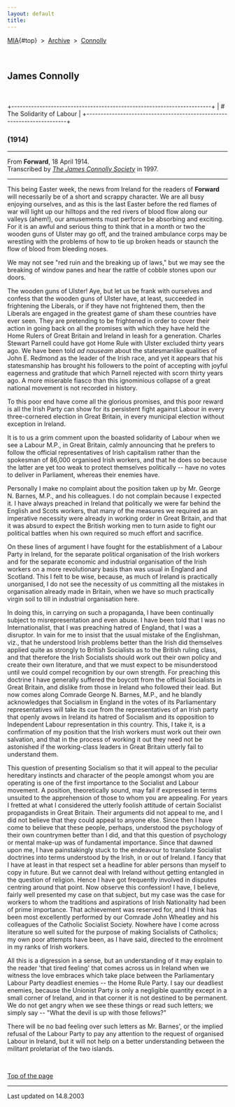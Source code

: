 ```yaml
---
layout: default
title: 
---
```

[MIA](../../../../index.htm){#top}  \> 
[Archive](../../../index.htm)  \>  [Connolly](../../index.htm)

 

## James Connolly

 

+-----------------------------------------------------------------------+
| # The Solidarity of Labour                                            |
+-----------------------------------------------------------------------+

### (1914)

------------------------------------------------------------------------

From **Forward**, 18 April 1914.\
Transcribed by [*The James Connolly
Society*](http://www.wageslave.org/jcs/) in 1997.

------------------------------------------------------------------------

This being Easter week, the news from Ireland for the readers of
**Forward** will necessarily be of a short and scrappy character. We are
all busy enjoying ourselves, and as this is the last Easter before the
red flames of war will light up our hilltops and the red rivers of blood
flow along our valleys (ahem!), our amusements must perforce be
absorbing and exciting. For it is an awful and serious thing to think
that in a month or two the wooden guns of Ulster may go off, and the
trained ambulance corps may be wrestling with the problems of how to tie
up broken heads or staunch the flow of blood from bleeding noses.

We may not see "red ruin and the breaking up of laws," but we may see
the breaking of window panes and hear the rattle of cobble stones upon
our doors.

The wooden guns of Ulster! Aye, but let us be frank with ourselves and
confess that the wooden guns of Ulster have, at least, succeeded in
frightening the Liberals, or if they have not frightened them, then the
Liberals are engaged in the greatest game of sham these countries have
ever seen. They are pretending to be frightened in order to cover their
action in going back on all the promises with which they have held the
Home Rulers of Great Britain and Ireland in leash for a generation.
Charles Stewart Parnell could have got Home Rule with Ulster excluded
thirty years ago. We have been told *ad nauseam* about the statesmanlike
qualities of John E. Redmond as the leader of the Irish race, and yet it
appears that his statesmanship has brought his followers to the point of
accepting with joyful eagerness and gratitude that which Parnell
rejected with scorn thirty years ago. A more miserable fiasco than this
ignominious collapse of a great national movement is not recorded in
history.

To this poor end have come all the glorious promises, and this poor
reward is all the Irish Party can show for its persistent fight against
Labour in every three-cornered election in Great Britain, in every
municipal election without exception in Ireland.

It is to us a grim comment upon the boasted solidarity of Labour when we
see a Labour M.P., in Great Britain, calmly announcing that he prefers
to follow the official representatives of Irish capitalism rather than
the spokesman of 86,000 organised Irish workers, and that he does so
because the latter are yet too weak to protect themselves politically --
have no votes to deliver in Parliament, whereas their enemies have.

Personally I make no complaint about the position taken up by Mr. George
N. Barnes, M.P., and his colleagues. I do not complain because I
expected it. I have always preached in Ireland that politically we were
far behind the English and Scots workers, that many of the measures we
required as an imperative necessity were already in working order in
Great Britain, and that it was absurd to expect the British working men
to turn aside to fight our political battles when his own required so
much effort and sacrifice.

On these lines of argument I have fought for the establishment of a
Labour Party in Ireland, for the separate political organisation of the
Irish workers and for the separate economic and industrial organisation
of the Irish workers on a more revolutionary basis than was usual in
England and Scotland. This I felt to be wise, because, as much of
Ireland is practically unorganised, I do not see the necessity of us
committing all the mistakes in organisation already made in Britain,
when we have so much practically virgin soil to till in industrial
organisation here.

In doing this, in carrying on such a propaganda, I have been continually
subject to misrepresentation and even abuse. I have been told that I was
no Internationalist, that I was preaching hatred of England, that I was
a disruptor. In vain for me to insist that the usual mistake of the
Englishman, viz., that he understood Irish problems better than the
Irish did themselves applied quite as strongly to British Socialists as
to the British ruling class, and that therefore the Irish Socialists
should work out their own policy and create their own literature, and
that we must expect to be misunderstood until we could compel
recognition by our own strength. For preaching this doctrine I have
generally suffered the boycott from the official Socialists in Great
Britain, and dislike from those in Ireland who followed their lead. But
now comes along Comrade George N. Barnes, M.P., and he blandly
acknowledges that Socialism in England in the votes of its Parliamentary
representatives will take its cue from the representatives of an Irish
party that openly avows in Ireland its hatred of Socialism and its
opposition to Independent Labour representation in this country. This, I
take it, is a confirmation of my position that the Irish workers must
work out their own salvation, and that in the process of working it out
they need not be astonished if the working-class leaders in Great
Britain utterly fail to understand them.

This question of presenting Socialism so that it will appeal to the
peculiar hereditary instincts and character of the people amongst whom
you are operating is one of the first importance to the Socialist and
Labour movement. A position, theoretically sound, may fail if expressed
in terms unsuited to the apprehension of those to whom you are
appealing. For years I fretted at what I considered the utterly foolish
attitude of certain Socialist propagandists in Great Britain. Their
arguments did not appeal to me, and I did not believe that they could
appeal to anyone else. Since then I have come to believe that these
people, perhaps, understood the psychology of their own countrymen
better than I did, and that this question of psychology or mental
make-up was of fundamental importance. Since that dawned upon me, I have
painstakingly stuck to the endeavour to translate Socialist doctrines
into terms understood by the Irish, in or out of Ireland. I fancy that I
have at least in that respect set a headline for abler persons than
myself to copy in future. But we cannot deal with Ireland without
getting entangled in the question of religion. Hence I have got
frequently involved in disputes centring around that point. Now observe
this confession! I have, I believe, fairly well presented my case on
that subject, but my case was the case for workers to whom the
traditions and aspirations of Irish Nationality had been of prime
importance. That achievement was reserved for, and I think has been most
excellently performed by our Comrade John Wheatley and his colleagues of
the Catholic Socialist Society. Nowhere have I come across literature so
well suited for the purpose of making Socialists of Catholics; my own
poor attempts have been, as I have said, directed to the enrolment in my
ranks of Irish workers.

All this is a digression in a sense, but an understanding of it may
explain to the reader 'that tired feeling' that comes across us in
Ireland when we witness the love embraces which take place between the
Parliamentary Labour Party deadliest enemies -- the Home Rule Party. I
say our deadliest enemies, because the Unionist Party is only a
negligible quantity except in a small corner of Ireland, and in that
corner it is not destined to be permanent. We do not get angry when we
see these things or read such letters; we simply say -- "What the devil
is up with those fellows?"

There will be no bad feeling over such letters as Mr. Barnes', or the
implied refusal of the Labour Party to pay any attention to the request
of organised Labour in Ireland, but it will not help on a better
understanding between the militant proletariat of the two islands.

 

[Top of the page](#top)

------------------------------------------------------------------------

Last updated on 14.8.2003
